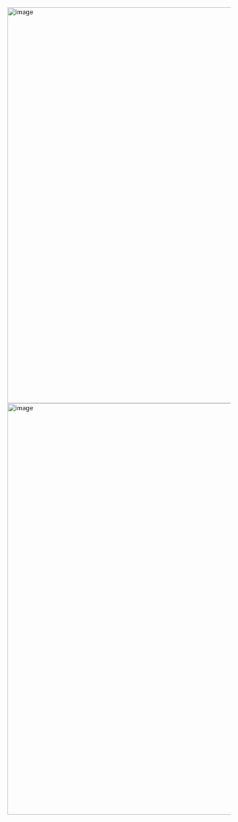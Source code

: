<img width="1296" height="894" alt="image" src="https://github.com/user-attachments/assets/62d5a181-c2d9-4bcb-9aa9-ac4fd5536f61" />
<img width="1307" height="929" alt="image" src="https://github.com/user-attachments/assets/97731099-0286-4ca4-9004-dd558bdd8cd1" />
